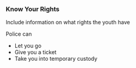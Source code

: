 ### Know Your Rights
Include information on what rights the youth have

Police can
- Let you go
- Give you a ticket
- Take you into temporary custody
